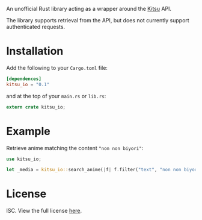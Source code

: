 An unofficial Rust library acting as a wrapper around the [Kitsu] API.

The library supports retrieval from the API, but does not currently support
authenticated requests.

# Installation

Add the following to your `Cargo.toml` file:

```toml
[dependences]
kitsu_io = "0.1"
```

and at the top of your `main.rs` or `lib.rs`:

```rust
extern crate kitsu_io;
```

# Example

Retrieve anime matching the content `"non non biyori"`:

```rust
use kitsu_io;

let _media = kitsu_io::search_anime(|f| f.filter("text", "non non biyori")).unwrap();
```

# License

ISC. View the full license [here][license file].

[Kitsu]: https://kitsu.io
[license file]: https://github.com/zeyla/kitsu.rs/blob/master/README.md
